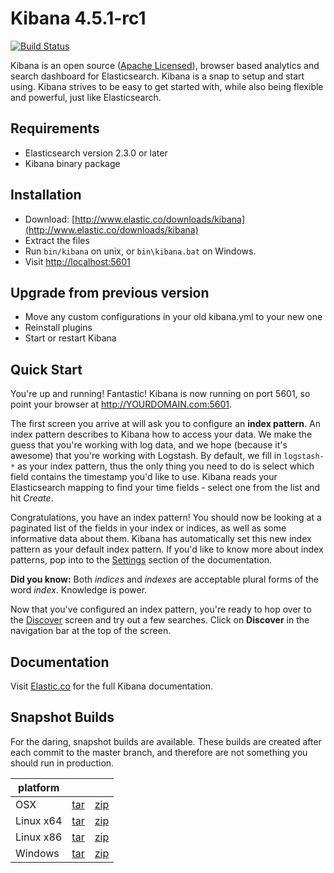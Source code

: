# Kibana 4.5.1-rc1

[![Build Status](https://travis-ci.org/elastic/kibana.svg?branch=master)](https://travis-ci.org/elastic/kibana?branch=master)

Kibana is an open source ([Apache Licensed](https://github.com/elastic/kibana/blob/master/LICENSE.md)), browser based analytics and search dashboard for Elasticsearch. Kibana is a snap to setup and start using. Kibana strives to be easy to get started with, while also being flexible and powerful, just like Elasticsearch.

## Requirements

- Elasticsearch version 2.3.0 or later
- Kibana binary package

## Installation

* Download: [http://www.elastic.co/downloads/kibana](http://www.elastic.co/downloads/kibana)
* Extract the files
* Run `bin/kibana` on unix, or `bin\kibana.bat` on Windows.
* Visit [http://localhost:5601](http://localhost:5601)


## Upgrade from previous version

* Move any custom configurations in your old kibana.yml to your new one
* Reinstall plugins
* Start or restart Kibana

## Quick Start

You're up and running! Fantastic! Kibana is now running on port 5601, so point your browser at http://YOURDOMAIN.com:5601.

The first screen you arrive at will ask you to configure an **index pattern**. An index pattern describes to Kibana how to access your data. We make the guess that you're working with log data, and we hope (because it's awesome) that you're working with Logstash. By default, we fill in `logstash-*` as your index pattern, thus the only thing you need to do is select which field contains the timestamp you'd like to use. Kibana reads your Elasticsearch mapping to find your time fields - select one from the list and hit *Create*.

Congratulations, you have an index pattern! You should now be looking at a paginated list of the fields in your index or indices, as well as some informative data about them. Kibana has automatically set this new index pattern as your default index pattern. If you'd like to know more about index patterns, pop into to the [Settings](#settings) section of the documentation.

**Did you know:** Both *indices* and *indexes* are acceptable plural forms of the word *index*. Knowledge is power.

Now that you've configured an index pattern, you're ready to hop over to the [Discover](#discover) screen and try out a few searches. Click on **Discover** in the navigation bar at the top of the screen.

## Documentation

Visit [Elastic.co](http://www.elastic.co/guide/en/kibana/current/index.html) for the full Kibana documentation.

## Snapshot Builds

For the daring, snapshot builds are available. These builds are created after each commit to the master branch, and therefore are not something you should run in production.

| platform |  |  |
| --- | --- | --- |
| OSX | [tar](http://download.elastic.co/kibana/kibana-snapshot/kibana-4.5.1-rc1-darwin-x64.tar.gz) | [zip](http://download.elastic.co/kibana/kibana-snapshot/kibana-4.5.1-rc1-darwin-x64.zip) |
| Linux x64 | [tar](http://download.elastic.co/kibana/kibana-snapshot/kibana-4.5.1-rc1-linux-x64.tar.gz) | [zip](http://download.elastic.co/kibana/kibana-snapshot/kibana-4.5.1-rc1-linux-x64.zip) |
| Linux x86 | [tar](http://download.elastic.co/kibana/kibana-snapshot/kibana-4.5.1-rc1-linux-x86.tar.gz) | [zip](http://download.elastic.co/kibana/kibana-snapshot/kibana-4.5.1-rc1-linux-x86.zip) |
| Windows | [tar](http://download.elastic.co/kibana/kibana-snapshot/kibana-4.5.1-rc1-windows.tar.gz) | [zip](http://download.elastic.co/kibana/kibana-snapshot/kibana-4.5.1-rc1-windows.zip) |
